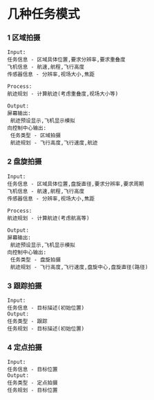 
# 几种任务模式
### 1 区域拍摄  
```
Input:  
任务信息 - 区域具体位置,要求分辨率,要求重叠度  
飞机信息 - 航速,航程,飞行高度  
传感器信息 - 分辨率,视场大小,焦距  
  
Process:  
航迹规划 - 计算航迹(考虑重叠度,视场大小等)  
  
Output:  
屏幕输出:  
 航迹预设显示,飞机显示模拟  
向控制中心输出:  
 任务类型 - 区域拍摄
 航迹规划 - 飞行高度,飞行速度,航迹  
```
  
### 2 盘旋拍摄  
```
Input:  
任务信息 - 区域具体位置,盘旋直径,要求分辨率,要求周期  
飞机信息 - 航速,航程,飞行高度  
传感器信息 - 分辨率,视场大小,焦距  
  
Process:  
航迹规划 - 计算航迹(考虑航高等)  
  
Output:  
屏幕输出:  
 航迹预设显示,飞机显示模拟  
向控制中心输出:  
 任务类型 - 盘旋拍摄
 航迹规划 - 飞行高度,飞行速度,盘旋中心,盘旋直径(路径)  
```
### 3 跟踪拍摄  
```
Input:
任务信息 - 目标描述(初始位置)
Output:  
任务类型 - 跟踪
任务规划 - 目标描述(初始位置)
```

### 4 定点拍摄  
```
Input:
任务信息 - 目标位置
Output:  
任务类型 - 定点拍摄
任务规划 - 目标位置
```
